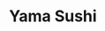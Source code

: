 ---
layout: place
title: "Yama Sushi"
permalink: /california/san-francisco/yama-sushi.html
stateAbbr: CA
stateName: California
cityName: San Francisco
place_id: ChIJH_0M-k59j4ARNo0GTV5e_Lg
photos:
  - name: >-
      places/ChIJH_0M-k59j4ARNo0GTV5e_Lg/photos/AeeoHcL3OCKm436E-8qeW9EU1_fOP8AUwWp9nxhTFxN2_3PnK3uO8yWyQGVlqzSlya6nmQXTwINvkBHmC-L-nFNhk7FpsaSXhKbYrGUGLH0W6NX2-Uwd2Fj0gHxANH06cdhODaqGEYw8TP245xNcVM-JM5wqNNvpX5_WmKqZEYB-scioIJ4vw0OuOugERzECMvd9tCnneSgJRG2m-TFpzsZofFjizDBJ2GxjmGbRziE1XYcFaY_JeaN8RB8Ht_4tq3Qo_bIWHfXte_7UPcjIxXOo5u3AGlId5q3Wx4ZH7wZfnY7fbA
    widthPx: 4032
    heightPx: 3024
    authorAttributions:
      - displayName: Yama Sushi
        uri: https://maps.google.com/maps/contrib/105224659792097414232
        photoUri: >-
          https://lh3.googleusercontent.com/a-/ALV-UjWxu9gRRuF8Neo8s6DMmKgPmpYgsVlppxz0c0l3VLStcxFjKA4=s100-p-k-no-mo
    flagContentUri: >-
      https://www.google.com/local/imagery/report/?cb_client=maps_api_places.places_api&image_key=!1e10!2sAF1QipMZ3sSWfLSM2HHhwdh0KZDZBZPEZ8KoPxf6Xwvf&hl=en-US
    googleMapsUri: >-
      https://www.google.com/maps/place//data=!3m4!1e2!3m2!1sAF1QipMZ3sSWfLSM2HHhwdh0KZDZBZPEZ8KoPxf6Xwvf!2e10!4m2!3m1!1s0x808f7d4efa0cfd1f:0xb8fc5e5e4d068d36
  - name: >-
      places/ChIJH_0M-k59j4ARNo0GTV5e_Lg/photos/AeeoHcJ3NUzpD2MncoZRvXV_3SBzZEkYgxZBzUbmHJtE7hlSOaVcB1JURpV5MTB0ooC9fCAhSIfHSPjhmOWdjowHH9ackP9KmzdaApUk3FGOwM6QY4IOv6zInuSeTpziwuIhKwTWv2-8pkSrK9GG0R7JuZJTFaSGKqGgCQUXchvSjpat-MDi21mEoFvOx6DB1Cw5l-W24-V9NPvpqrw7LnZsM4aYSLTRg0epe2fcUiSPMuFHJRk43pn0qUXxOiO8qi8jTRceZSEvM1tCbxumfoYTNLTubty4jzF5ceV7SFnT5cwBXw
    widthPx: 1128
    heightPx: 528
    authorAttributions:
      - displayName: Yama Sushi
        uri: https://maps.google.com/maps/contrib/105224659792097414232
        photoUri: >-
          https://lh3.googleusercontent.com/a-/ALV-UjWxu9gRRuF8Neo8s6DMmKgPmpYgsVlppxz0c0l3VLStcxFjKA4=s100-p-k-no-mo
    flagContentUri: >-
      https://www.google.com/local/imagery/report/?cb_client=maps_api_places.places_api&image_key=!1e10!2sAF1QipPLEETcstgYW8Ejnc9tfMREjEjuLocmieKr3zku&hl=en-US
    googleMapsUri: >-
      https://www.google.com/maps/place//data=!3m4!1e2!3m2!1sAF1QipPLEETcstgYW8Ejnc9tfMREjEjuLocmieKr3zku!2e10!4m2!3m1!1s0x808f7d4efa0cfd1f:0xb8fc5e5e4d068d36
  - name: >-
      places/ChIJH_0M-k59j4ARNo0GTV5e_Lg/photos/AeeoHcKszs6cCP72kBLc1UhmepQjXW1_X3sUgjE4ERxdlpPfzbKBn-4OJi2zaUX9aPvjcKKbxAG81y07eLb0jgA7nXc9fgsou-Tg8ldpUPSBjWHSFgZe9NcaJZTlIxQzlBoU2NMU1TQuJqk5vOYbCaxqVlaxsGROkzW4IbNOVyuMUVRByc-9w3jlYB_4zTGnwNTnUP0XtssLkAjx4XoefBveY6oJ-yo27cZMkzQe6NydFz7p4iOgjnqDXHSsK3LVJrAtlOS1wEG6UtBPCTxzPGRrVWZ3dJ9vdhtomYCtQV2shiosew
    widthPx: 1024
    heightPx: 576
    authorAttributions:
      - displayName: Yama Sushi
        uri: https://maps.google.com/maps/contrib/105224659792097414232
        photoUri: >-
          https://lh3.googleusercontent.com/a-/ALV-UjWxu9gRRuF8Neo8s6DMmKgPmpYgsVlppxz0c0l3VLStcxFjKA4=s100-p-k-no-mo
    flagContentUri: >-
      https://www.google.com/local/imagery/report/?cb_client=maps_api_places.places_api&image_key=!1e10!2sAF1QipObIRqumvEtE1v_kM6FRGs9-PLVZF7_bmVXUYxZ&hl=en-US
    googleMapsUri: >-
      https://www.google.com/maps/place//data=!3m4!1e2!3m2!1sAF1QipObIRqumvEtE1v_kM6FRGs9-PLVZF7_bmVXUYxZ!2e10!4m2!3m1!1s0x808f7d4efa0cfd1f:0xb8fc5e5e4d068d36
  - name: >-
      places/ChIJH_0M-k59j4ARNo0GTV5e_Lg/photos/AeeoHcLUkXb4YIng5hYLRgiGaF0pVtGXxGWKWg6pgwrhNJ3ULFZWhcnPhujNqOEahOhRuKyj1Su4MBiIJoNh37Hq5AhUCw8B4ylQCadFrIUJ-KpPp7Hd--W0m3dghCgIymHNo-4kE_cWeVcZ51SU7GHLAySepI0ZTsxWgbZLS6BT2NAfatsQcfTaMj51oZuneUi4Dz4ClHqJIU-cwfCeDHbVqZogVijxMCkEs8ZNW1kg7z9bFhCd2vtF1F1xf5Mjs4O4jGFLarTznAjWYAG7HPZH8BpmKxAcdtc_PpDFQa1CnALtijY2Op-D_vMAUZNp9Z1woapztUtCuDFW-hfzraJrTmdJh1GmuP78GyMqXv76tr_d-ZE7LhaeufO9V_dIFPVLSr2daR5ia4VYj7vwwd0qsPjy_7G5nGV49-3AC51EaFctnA
    widthPx: 4032
    heightPx: 3024
    authorAttributions:
      - displayName: Liz
        uri: https://maps.google.com/maps/contrib/106905845550333655855
        photoUri: >-
          https://lh3.googleusercontent.com/a/ACg8ocJcNvuP3piwenXK-TbEyUvXiBJ18t8fryvWL4nf5dv2OovGiA=s100-p-k-no-mo
    flagContentUri: >-
      https://www.google.com/local/imagery/report/?cb_client=maps_api_places.places_api&image_key=!1e10!2sCIHM0ogKEICAgIDjk-HqWA&hl=en-US
    googleMapsUri: >-
      https://www.google.com/maps/place//data=!3m4!1e2!3m2!1sCIHM0ogKEICAgIDjk-HqWA!2e10!4m2!3m1!1s0x808f7d4efa0cfd1f:0xb8fc5e5e4d068d36
  - name: >-
      places/ChIJH_0M-k59j4ARNo0GTV5e_Lg/photos/AeeoHcKJGU25KV9sD2_Hss1MFxPLbHWAW276IjtQr06wjSit0JSI-9yS4T_SyzGlFESB5JOiMQDzfAHBycmX7gZK3h8zbn30xo6gSo1aq5dfVqLzyr78KeF0uThdqwcFIx77XQANZWSi9jGwKhtq4EOWN61fAdytrj_pJthddXnkQQX5TsHrvaaXld31IoHaH9imHyXBO64dqOLoWTRBQ7zMaAJQeoP1JHTKjL1PdFb2BJ5S8rwCA7sJZmsaNAmTMzegGOewEW04OmIiNU45Dk8f4BelOV2YGJw4fT3YwPv2-7jOB061MQpPpypGKwLmksCcyJnrl8jTLDsTZgqCsrLQ0ktbkKTLxgvcuroCGOxXfQp-m8sXIMG9VujJxqY1xtWq5DdvhPtArTZWoM13J4vvhPvqbTxGFb8XpHP7Ud-z0yg
    widthPx: 2644
    heightPx: 3525
    authorAttributions:
      - displayName: Flo
        uri: https://maps.google.com/maps/contrib/115524354832222297387
        photoUri: >-
          https://lh3.googleusercontent.com/a-/ALV-UjVZWmCxqEAKPTiMxrlT1Romt11Cwa2-INXddgyWYvDv9D7-xVjD=s100-p-k-no-mo
    flagContentUri: >-
      https://www.google.com/local/imagery/report/?cb_client=maps_api_places.places_api&image_key=!1e10!2sCIHM0ogKEICAgIDxsOi_dA&hl=en-US
    googleMapsUri: >-
      https://www.google.com/maps/place//data=!3m4!1e2!3m2!1sCIHM0ogKEICAgIDxsOi_dA!2e10!4m2!3m1!1s0x808f7d4efa0cfd1f:0xb8fc5e5e4d068d36
  - name: >-
      places/ChIJH_0M-k59j4ARNo0GTV5e_Lg/photos/AeeoHcKe9PuKsB12OPeJOabgxPTIun82PLVeUKgegBDkuxoH7YzUZzmsb_LpXLC84K1uF01aYfXkOaycHVVavJ-NCgkds8lF5G5YDGbI_bC0_gca6QvffAoAPJL8NokyJeUz8UtyCHj3WXq3_tO21ga6AZUdHdK9HT8gp-68sUJMYjrOhPAndhoMxx7ka4wUXYRUHqQA3la_U5xgH2NzDGFlR_Uk1lUvVIXkBs4CTT5K_qh_CPEKniBNzYQQ_fkP38aN4gRQqVinSdnoBTZMLSCIZ8RYH6ARIWAm0loN0m6dq9pGEA
    widthPx: 1449
    heightPx: 853
    authorAttributions:
      - displayName: Yama Sushi
        uri: https://maps.google.com/maps/contrib/105224659792097414232
        photoUri: >-
          https://lh3.googleusercontent.com/a-/ALV-UjWxu9gRRuF8Neo8s6DMmKgPmpYgsVlppxz0c0l3VLStcxFjKA4=s100-p-k-no-mo
    flagContentUri: >-
      https://www.google.com/local/imagery/report/?cb_client=maps_api_places.places_api&image_key=!1e10!2sAF1QipP3ADJ0gLmTj5HaHZ51StDjz1DvmeypomC1lhRr&hl=en-US
    googleMapsUri: >-
      https://www.google.com/maps/place//data=!3m4!1e2!3m2!1sAF1QipP3ADJ0gLmTj5HaHZ51StDjz1DvmeypomC1lhRr!2e10!4m2!3m1!1s0x808f7d4efa0cfd1f:0xb8fc5e5e4d068d36
  - name: >-
      places/ChIJH_0M-k59j4ARNo0GTV5e_Lg/photos/AeeoHcJbmCstKlJlT6iWKS6q-GyjuBCUO0mhcoLlaRWIvQtMiDI4SV_uZEZvCINqM3ukNoW0-PUIMlrPHCVWIE_vw1yLW_eqzUEc4PNd51s5DT1H9wgESdNw1tGDwj_5BWBOVYo4eqev-HzMWGDb-7qy84utHUgMuO8MjLwGxOk2aIEGwNJSdMbVvXECH_hjhIY7KrNYV0FeGKaO_WWixBPJK1OjAHHriGGEkbXyudJ7b0j1Azgc_H82WWlwayyuXmFR2ImYnG9cuaEeuJlgABMC4rYatk8j5xx6bjtiC68TQB61n1DyMqbx3w90BdUkXe8xu8P4ar9pev3prBBI7QBth7PKSDrdAJL2HjrxeHax53_aRL3ebcm6gDR00AmcSZKeqUQbUaKsxtD0Z51JsLgKz3DBebtXel3cMSglEnvlNAcMu3M
    widthPx: 3024
    heightPx: 4032
    authorAttributions:
      - displayName: Carson L
        uri: https://maps.google.com/maps/contrib/117094787969394302875
        photoUri: >-
          https://lh3.googleusercontent.com/a-/ALV-UjUSOw7K8m5c7fr_W5WKcHEVkQBTnnxwXpAkVk6VKEfq9uyUJA-u=s100-p-k-no-mo
    flagContentUri: >-
      https://www.google.com/local/imagery/report/?cb_client=maps_api_places.places_api&image_key=!1e10!2sCIHM0ogKEICAgIC_triY8QE&hl=en-US
    googleMapsUri: >-
      https://www.google.com/maps/place//data=!3m4!1e2!3m2!1sCIHM0ogKEICAgIC_triY8QE!2e10!4m2!3m1!1s0x808f7d4efa0cfd1f:0xb8fc5e5e4d068d36
  - name: >-
      places/ChIJH_0M-k59j4ARNo0GTV5e_Lg/photos/AeeoHcKgfyVsl8bOurynGLRA9g0SBvoWNP5e0-2Z0AF4YwNpIgA-Igy-tua-eRa575usm_Y9zE6te-nfwEAOjtnvzkXyRbk7hKr3DB9997Hqk9_qpwTALJBWFdLjfa-GCSsCiAk1jWMjIvvFz3Mr0WYkuVpTrdErJTdBly7HlRK-qCmH25W2UcAlByAcq68Pv9PJcfIR7Z6c4yXLcHgw62Ux3SS1YwjFC7_Lo4_8n8VRr_A6-KjX6tMub1SmYVykVMvY2LJKaX6sXhc9cYR1g_7l7kbFd-hGSwxibvj5jIqFME4aTGMarsjcUirqrDvxSr-sJd_IyqXWoKsD-c76-EVIqsDMzAVUKcjcwuOs1oUXE4DaM1D31zNYe2C8zz_MBmmb-X-3z1zVlRdwpiW0N1Ke1S7-qZgLF32elmnVZIHwF8nNCFLz
    widthPx: 2252
    heightPx: 4000
    authorAttributions:
      - displayName: Michael Sorrels
        uri: https://maps.google.com/maps/contrib/114259989974072342590
        photoUri: >-
          https://lh3.googleusercontent.com/a-/ALV-UjWOKNRdkooCnLLjqn_jzCozEge3Ss_l8IfcR7wsrWAHNZ7bu6rQ=s100-p-k-no-mo
    flagContentUri: >-
      https://www.google.com/local/imagery/report/?cb_client=maps_api_places.places_api&image_key=!1e10!2sCIHM0ogKEICAgIC9pvON4AE&hl=en-US
    googleMapsUri: >-
      https://www.google.com/maps/place//data=!3m4!1e2!3m2!1sCIHM0ogKEICAgIC9pvON4AE!2e10!4m2!3m1!1s0x808f7d4efa0cfd1f:0xb8fc5e5e4d068d36
  - name: >-
      places/ChIJH_0M-k59j4ARNo0GTV5e_Lg/photos/AeeoHcJRKFdqxkUUGoYHDHmSrYllXCqRqmtlbc4kmyVknW8ZcRUdZbyJuU_OlmxxHnGS1-kuvD-8a3ulwquNdna-rNMwY7YJSqth8plRLlVtXuVOEBFQwQPy8-e4RsCTfkObK2Dx5EzFBDQY-KtbL5-QoTF60Tgkx5lpvCussWCPwguRTDoOK_VBDqjqWuZr92swZkQUrd1mZ0UtxsEzPnVTCSTD1Ann-qF_Z46Mn1wXL00quKIf9wVA8omsDnJ5nZATHBvEURo9M1UNL0tXABPh3XjHC5oBY3VP6TBsdOO_FK3EFP3fgu0-G4TRHwe2FPO6P0FlGLEhQ_-LgOuVe03WSE-VcmZE1YWGebGXgl3P8QflL1EA_1vLNbfFoV-fQyazHlwaNE3w6eq1cnzXGFKx0q7o9sHLFoS9Kd3jAuBran4
    widthPx: 3024
    heightPx: 4032
    authorAttributions:
      - displayName: Tyven Gabriner
        uri: https://maps.google.com/maps/contrib/106106830960676186112
        photoUri: >-
          https://lh3.googleusercontent.com/a-/ALV-UjVIALyB6G0voZ6bCih5ljt3gmOuEyOxGJn93-N28581UiZy1yGe=s100-p-k-no-mo
    flagContentUri: >-
      https://www.google.com/local/imagery/report/?cb_client=maps_api_places.places_api&image_key=!1e10!2sCIHM0ogKEICAgIChyYDMFQ&hl=en-US
    googleMapsUri: >-
      https://www.google.com/maps/place//data=!3m4!1e2!3m2!1sCIHM0ogKEICAgIChyYDMFQ!2e10!4m2!3m1!1s0x808f7d4efa0cfd1f:0xb8fc5e5e4d068d36
  - name: >-
      places/ChIJH_0M-k59j4ARNo0GTV5e_Lg/photos/AeeoHcKkw3OtBohuMxki9NQOL-qPA8uRcBaoL1T-tUC3TuKqPwmpFmn8vFDpl1Rm2Cm-DM9bIRJiourXmlAYJnBRgkdy1pJvSxxCsPc1sB8A1NjwJj3jZPvagLJHd4Om6pq4BW2DToHUgaz2PYiJdu758zJuFrJUcyqWowkQpKCgp755PNX1AeFEWfXV9jEeZRLS2pBAiGfwndGIQriLw6i03kNXmgVjms9Z-7umeuby8g858GtHjGH6-o3x9cNC51wlYkOcBZLhDal1zwi2HcwiSSYSNlXeQnGCYx4fljkhyAVLmadfQysaVX4Q-fRpAqyQ1FcIHyjj80B0U4WkCOgENHYZ79OUBSwXcs-rexO3EhhlRV_e-2WjN1HMmernqFeUlCaqaxr98Uwyb_dFEUl5addMyEVCi9QgmRMUgnTwIldqMA
    widthPx: 3024
    heightPx: 4032
    authorAttributions:
      - displayName: Mark Loftin
        uri: https://maps.google.com/maps/contrib/102106617906117817899
        photoUri: >-
          https://lh3.googleusercontent.com/a-/ALV-UjXfZ3SCRWQFWfAHJ2Q3lq1Nx4ZjvsWQOwQKr6qlS7mNWVuA9NnB=s100-p-k-no-mo
    flagContentUri: >-
      https://www.google.com/local/imagery/report/?cb_client=maps_api_places.places_api&image_key=!1e10!2sCIHM0ogKEICAgICx3b2nQg&hl=en-US
    googleMapsUri: >-
      https://www.google.com/maps/place//data=!3m4!1e2!3m2!1sCIHM0ogKEICAgICx3b2nQg!2e10!4m2!3m1!1s0x808f7d4efa0cfd1f:0xb8fc5e5e4d068d36
address: 850 Holloway Ave, San Francisco, CA 94112, USA
street: 850 Holloway Ave
city: San Francisco
state: CA
zip: '94112'
country: USA
neighborhood: Ingleside
latitude: '37.721977'
longitude: '-122.462131'
accessibility_options:
  wheelchairAccessibleEntrance: true
  wheelchairAccessibleRestroom: true
  wheelchairAccessibleSeating: true
business_status: OPERATIONAL
name: Yama Sushi
google_maps_links:
  directionsUri: >-
    https://www.google.com/maps/dir//''/data=!4m7!4m6!1m1!4e2!1m2!1m1!1s0x808f7d4efa0cfd1f:0xb8fc5e5e4d068d36!3e0
  placeUri: https://maps.google.com/?cid=13329632756222037302
  writeAReviewUri: >-
    https://www.google.com/maps/place//data=!4m3!3m2!1s0x808f7d4efa0cfd1f:0xb8fc5e5e4d068d36!12e1
  reviewsUri: >-
    https://www.google.com/maps/place//data=!4m4!3m3!1s0x808f7d4efa0cfd1f:0xb8fc5e5e4d068d36!9m1!1b1
  photosUri: >-
    https://www.google.com/maps/place//data=!4m3!3m2!1s0x808f7d4efa0cfd1f:0xb8fc5e5e4d068d36!10e5
primary_type: Sushi Restaurant
opening_hours:
  regular: null
  current: null
secondary_opening_hours:
  regular:
    weekdayDescriptions: null
    type: null
  current:
    weekdayDescriptions: null
    type: null
phone: null
price_level: null
price_range: null
rating: null
rating_count: 0
website: null
description: null
reviews: null
parking_options: null
payment_options: null
allow_dogs: null
curbside_pickup: null
delivery: null
dine_in: null
good_for_children: null
good_for_groups: null
good_for_sports: null
live_music: null
menu_for_children: null
outdoor_seating: null
reservable: null
restroom: null
serves_beer: null
serves_breakfast: null
serves_brunch: null
serves_cocktails: null
serves_coffee: null
serves_dinner: null
serves_dessert: null
serves_lunch: null
serves_vegetarian_food: null
serves_wine: null
takeout: null

---